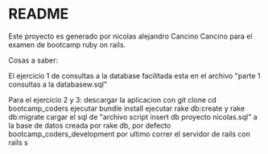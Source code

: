 # README

Este proyecto es generado por nicolas alejandro Cancino Cancino para el examen de bootcamp ruby on rails.

Cosas a saber:

El ejercicio 1 de consultas a la database facilitada esta en el archivo "parte 1 consultas a la databasew.sql"

Para el ejercicio 2 y 3:
descargar la aplicacion con git clone
cd bootcamp_coders
ejecutar bundle install
ejecutar rake db:create y rake db:migrate
cargar el sql de "archivo script insert db proyecto nicolas.sql" a la base de datos creada por rake db, por defecto bootcamp_coders_development
por ultimo correr el servidor de rails con rails s
